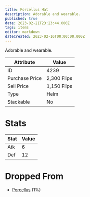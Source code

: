 ```yaml
---
title: Porcellus Hat
description: Adorable and wearable.
published: true
date: 2023-02-21T23:23:44.000Z
tags: items
editor: markdown
dateCreated: 2023-02-16T00:00:00.000Z
---
```


Adorable and wearable.

|Attribute|Value|
|-|-|
|ID|4239|
|Purchase Price|2,300 Flips|
|Sell Price|1,150 Flips|
|Type|Helm|
|Stackable|No|

# Stats
|Stat|Value|
|-|-|
|Atk|6|
|Def|12|

# Dropped From
 * [Porcellus](/monsters/porcellus.md) (1%)
